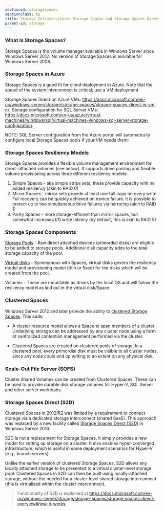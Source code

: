 ```yaml
---
sectionid: storagespaces
sectionclass: h2
title: Storage Infrastructure: Storage Spaces and Storage Spaces Direct (S2D)
parent-id: storage
---
```


### What Is Storage Spaces?

Storage Spaces is the volume manager available in Windows Server since Windows Server 2012. No version of Storage Spaces is available for Windows Server 2008.

### Storage Spaces in Azure

Storage Spaces is a good fit for cloud deployment in Azure. Note that the speed of the system interconnect is critical; use a VM deployment

Storage Spaces Direct on Azure VMs: https://docs.microsoft.com/en-us/windows-server/storage/storage-spaces/storage-spaces-direct-in-vm, or;
Storage configuration for SQL Server VMs: https://docs.microsoft.com/en-us/azure/virtual-machines/windows/sql/virtual-machines-windows-sql-server-storage-configuration.

NOTE: SQL Server configuration from the Azure portal will automatically configure local Storage Spaces pools if your VM needs them!

### Storage Spaces Resiliency Models

Storage Spaces provides a flexible volume management environment for direct-attached volumes (see below). It supports drive pooling and flexible volume provisioning across three different resiliency models:

1. Simple Spaces - aka simple stripe sets, these provide capacity with no added resiliency (akin to RAID 0)
2. Mirror Spaces - mirror sets provide at least one full copy on every write. Full recovery can be quickly achieved on device failure. It is possible to protect up to two simultaneous drive failures via mirroring (akin to RAID 1)
3. Parity Spaces - more storage-efficient than mirror spaces, but somewhat increases I/O write latency (by default, this is akin to RAID 5)

### Storage Spaces Components

[Storage Pools](https://docs.microsoft.com/en-us/windows-server/storage/storage-spaces/deploy-standalone-storage-spaces#step-1-create-a-storage-pool) - Raw direct attached devices (primordial disks) are eligible to be added to storage pools. Additional disk capacity adds to the total storage capacity of the pool.

[Virtual disks](https://docs.microsoft.com/en-us/windows-server/storage/storage-spaces/deploy-standalone-storage-spaces#step-2-create-a-virtual-disk) - Synonymous with Spaces, virtual disks govern the resiliency model and provisioning model (thin or fixed) for the disks which will be created from the pool.

Volumes - These are mountable as drives by the local OS and will follow the resiliency model as laid out in the virtual disk/Space.

### Clustered Spaces

Windows Server 2012 and later provide the ability to [clustered Storage Spaces](https://docs.microsoft.com/en-us/windows-server/storage/storage-spaces/understand-quorum). This adds:

- A cluster resource model allows a Space to span members of a cluster. Underlying storage can be addressed by any cluster node using a form of centralized contention management performed via the cluster.

- Clustered Spaces are created on clustered pools of storage. In a clustered pool, every primordial disk must be visible to all cluster nodes, since any node could end up writing to an extent on any physical disk.

### Scale-Out File Server (SOFS)

Cluster Shared Volumes can be created from Clustered Spaces. These can be used to provide durable disk storage volumes for Hyper-V, SQL Server and other server workloads.

### Storage Spaces Direct (S2D)

Clustered Spaces in 2012/R2 was limited by a requirement to connect storage via a dedicated storage interconnect (shared SaaS). This approach was replaced by a new facility called [Storage Spaces Direct (S2D)](https://docs.microsoft.com/en-us/windows-server/storage/storage-spaces/storage-spaces-direct-overview) in Windows Server 2016.

S2D is not a replacement for Storage Spaces. It simply provides a new model for setting up storage on a cluster. It also enables hyper-converged infrastructure, which is useful in some deployment scenarios for Hyper-V (e.g., branch servers).

Unlike the earlier version of clustered Storage Spaces, S2D allows any locally attached storage to be presented to a virtual cluster-level storage pool. Clustered Spaces in S2D can then be built using locally-attached storage, without the needed for a cluster-level shared storage interconnect (this is virtualized within the cluster interconnect).

> Functionality of S2D is explained at https://docs.microsoft.com/en-us/windows-server/storage/storage-spaces/storage-spaces-direct-overview#how-it-works.

